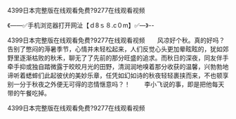 4399日本完整版在线观看免费?9277在线观看视频

《——✅手机浏览器打开网沚【ｄ8ｓ８.c０m】✅—》--

4399日本完整版在线观看免费?9277在线观看视频　　风凉好个秋。真的好吗？告别了憋闷的溽暑季节，心情并未轻松起来，人们反觉心头更加晕眩眩的，犹如郊野里逐渐枯败的秋禾，聊无了了先前的那分旺盛的追求。而秋日的深夜，同友伴手牵手抑或独自踏微露于皎皎月光的田野，清润润地嗅着那分收获的温馨，兴勃勃地谛听着蟋蟀们此起彼伏的美妙乐章，任凭如幻如诗的秋夜轻轻裹挟而来，不也顿享别一分于秋夜之外便无可得的恣情惬意吗？！
　　李小飞说的事，即是把他每天带的午餐吃掉。





4399日本完整版在线观看免费?9277在线观看视频
